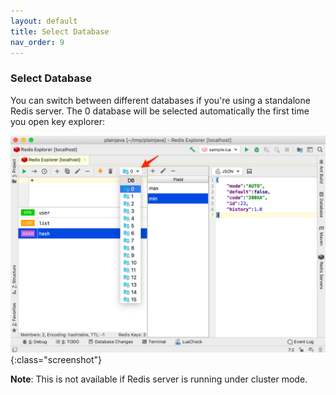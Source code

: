 ```yaml
---
layout: default
title: Select Database
nav_order: 9
---
```


### Select Database
You can switch between different databases if you're using a standalone Redis server.
The 0 database will be selected automatically the first time you open key explorer:

![select database](/assets/images/select-database/select-database2.png){:class="screenshot"}

**Note**: This is not available if Redis server is running under cluster mode. 